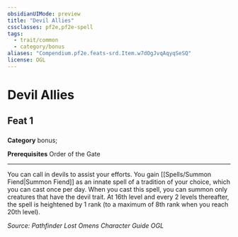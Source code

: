 ```yaml
---
obsidianUIMode: preview
title: "Devil Allies"
cssclasses: pf2e,pf2e-spell
tags:
  - trait/common
  - category/bonus
aliases: "Compendium.pf2e.feats-srd.Item.w7dOgJvqAqyqSeSQ"
license: OGL
---
```

# Devil Allies
## Feat 1
### 

**Category** bonus; 



**Prerequisites** Order of the Gate
* * *
You can call in devils to assist your efforts. You gain [[Spells/Summon Fiend|Summon Fiend]] as an innate spell of a tradition of your choice, which you can cast once per day. When you cast this spell, you can summon only creatures that have the devil trait. At 16th level and every 2 levels thereafter, the spell is heightened by 1 rank (to a maximum of 8th rank when you reach 20th level).

*Source: Pathfinder Lost Omens Character Guide*
*OGL*